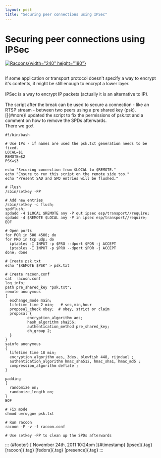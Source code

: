 ```yaml
---
layout: post
title: "Securing peer connections using IPSec"
---
```



Securing peer connections using IPSec
=====================================

[![Racoons](http://farm3.staticflickr.com/2545/3697135072_fe88007ab6_m.jpg){width="240"
height="180"}](http://www.flickr.com/photos/trevorblake/3697135072/ "Racoons von Trevor Blake bei Flickr")

\
If some application or transport protocol doesn't specify a way to
encrypt it's contents, it might be still enough to encrypt a lower
layer.\
\
IPSec is a way to encrypt IP packets (actually it is an alternative to
IP).\
\
The script after the break can be used to secure a connection - like an
RTSP stream - between two peers using a pre shared key (psk).\
[]{#more}I updated the script to fix the permissions of psk.txt and a
comment on how to remove the SPDs afterwards.\
There we go:\

    #!/bin/bash

    # Use IPs - if names are used the psk.txt generation needs to be fixed.
    LOCAL=$1
    REMOTE=$2
    PSK=$3

    echo "Securing connection from $LOCAL to $REMOTE."
    echo "Ensure to run this script on the remote side too."
    echo "Present SAD and SPD entries will be flushed."

    # Flush
    /sbin/setkey -FP

    # Add new entries
    /sbin/setkey -c flush;
    spdflush;
    spdadd -4 $LOCAL $REMOTE any -P out ipsec esp/transport//require;
    spdadd -4 $REMOTE $LOCAL any -P in ipsec esp/transport//require;
    EOF

    # Open ports
    for POR in 500 4500; do
    for PRO in tcp udp; do
      iptables -I INPUT -p $PRO --dport $POR -j ACCEPT
      iptables -I INPUT -p $PRO --dport $POR -j ACCEPT
    done; done

    # Create psk.txt
    echo "$REMOTE $PSK" > psk.txt 

    # Create racoon.conf
    cat  racoon.conf
    log info;
    path pre_shared_key "psk.txt";
    remote anonymous
    {
      exchange_mode main;
      lifetime time 2 min;   # sec,min,hour
      proposal_check obey;  # obey, strict or claim
      proposal {
              encryption_algorithm aes;
              hash_algorithm sha256;
              authentication_method pre_shared_key;
              dh_group 2;
      }
    }
    sainfo anonymous
    {
      lifetime time 10 min;
      encryption_algorithm aes, 3des, blowfish 448, rijndael ;
      authentication_algorithm hmac_sha512, hmac_sha1, hmac_md5 ;
      compression_algorithm deflate ;
    }

    padding
    {
      randomize on;
      randomize_length on;
    }
    EOF

    # Fix mode
    chmod u=rw,go= psk.txt

    # Run racoon
    racoon -F -v -f racoon.conf

    # Use setkey -FP to clean up the SPDs afterwards

::: {#footer}
[ November 24th, 2011 10:24pm ]{#timestamp} [ipsec]{.tag} [racoon]{.tag}
[fedora]{.tag} [presence]{.tag}
:::
